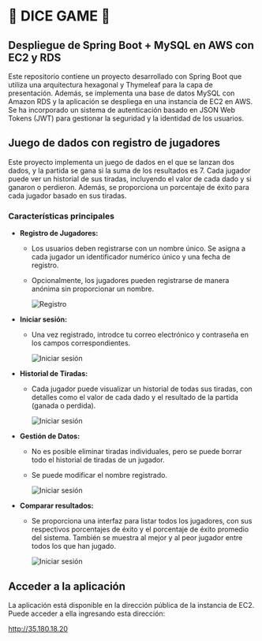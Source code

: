 # 🎲 DICE GAME 🎲

## Despliegue de Spring Boot + MySQL en AWS con EC2 y RDS

Este repositorio contiene un proyecto desarrollado con Spring Boot que utiliza una arquitectura hexagonal y Thymeleaf para la capa de presentación. Además, se implementa una base de datos MySQL con Amazon RDS y la aplicación se despliega en una instancia de EC2 en AWS. Se ha incorporado un sistema de autenticación basado en JSON Web Tokens (JWT) para gestionar la seguridad y la identidad de los usuarios.

## Juego de dados con registro de jugadores

Este proyecto implementa un juego de dados en el que se lanzan dos dados, y la partida se gana si la suma de los resultados es 7. Cada jugador puede ver un historial de sus tiradas, incluyendo el valor de cada dado y si ganaron o perdieron. Además, se proporciona un porcentaje de éxito para cada jugador basado en sus tiradas.

### Características principales

- **Registro de Jugadores:**

    - Los usuarios deben registrarse con un nombre único. Se asigna a cada jugador un identificador numérico único y una fecha de registro.
    
    - Opcionalmente, los jugadores pueden registrarse de manera anónima sin proporcionar un nombre.

        ![Registro](images_readme/register.png)

- **Iniciar sesión:**

    - Una vez registrado, introdce tu correo electrónico y contraseña en los campos correspondientes.

        ![Iniciar sesión](images_readme/login.png)

- **Historial de Tiradas:**

    - Cada jugador puede visualizar un historial de todas sus tiradas, con detalles como el valor de cada dado y el resultado de la partida (ganada o perdida).

        ![Iniciar sesión](images_readme/dashboard.png)

- **Gestión de Datos:**

    - No es posible eliminar tiradas individuales, pero se puede borrar todo el historial de tiradas de un jugador.

    - Se puede modificar el nombre registrado.

        ![Iniciar sesión](images_readme/edit.png)

 - **Comparar resultados:**   
    
    - Se proporciona una interfaz para listar todos los jugadores, con sus respectivos porcentajes de éxito y el porcentaje de éxito promedio del sistema. También se muestra al mejor y al peor jugador entre todos los que han jugado.

        ![Iniciar sesión](images_readme/statistics.png)

## Acceder a la aplicación

La aplicación está disponible en la dirección pública de la instancia de EC2. Puede acceder a ella ingresando esta dirección:

http://35.180.18.20

